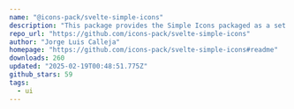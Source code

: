 ```yaml
---
name: "@icons-pack/svelte-simple-icons"
description: "This package provides the Simple Icons packaged as a set of Svelte components."
repo_url: "https://github.com/icons-pack/svelte-simple-icons"
author: "Jorge Luis Calleja"
homepage: "https://github.com/icons-pack/svelte-simple-icons#readme"
downloads: 260
updated: "2025-02-19T00:48:51.775Z"
github_stars: 59
tags: 
  - ui
---
```

